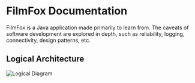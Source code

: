 # FilmFox Documentation

FilmFox is a Java application made primarily to learn from. The caveats of software development are explored in depth, such
as reliability, logging, connectivity, design patterns, etc.

## Logical Architecture
![Logical Diagram](http://s32.postimg.org/i32wp6gcl/Film_Fox_Logical_Diagram_New_Page_3.png)